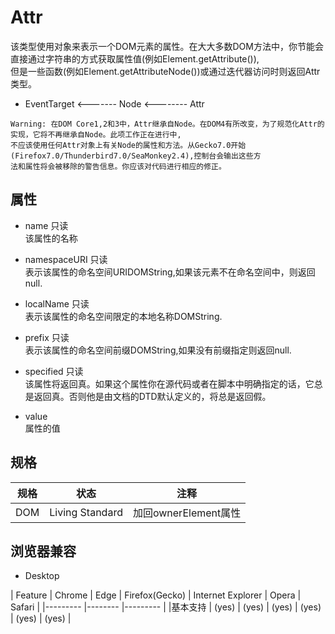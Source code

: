 # Attr

该类型使用对象来表示一个DOM元素的属性。在大大多数DOM方法中，你节能会直接通过字符串的方式获取属性值(例如Element.getAttribute()),  
但是一些函数(例如Element.getAttributeNode())或通过迭代器访问时则返回Attr类型。  

- EventTarget   <-------   Node  <--------   Attr  

```
Warning: 在DOM Core1,2和3中，Attr继承自Node。在DOM4有所改变，为了规范化Attr的实现，它将不再继承自Node。此项工作正在进行中,
不应该使用任何Attr对象上有关Node的属性和方法。从Gecko7.0开始(Firefox7.0/Thunderbird7.0/SeaMonkey2.4),控制台会输出这些方
法和属性将会被移除的警告信息。你应该对代码进行相应的修正。
```


## 属性

- name 只读  
  该属性的名称

- namespaceURI 只读   
  表示该属性的命名空间URIDOMString,如果该元素不在命名空间中，则返回null.  

- localName 只读  
  表示该属性的命名空间限定的本地名称DOMString.  

- prefix 只读  
  表示该属性的命名空间前缀DOMString,如果没有前缀指定则返回null.  

- specified 只读  
  该属性将返回真。如果这个属性你在源代码或者在脚本中明确指定的话，它总是返回真。否则他是由文档的DTD默认定义的，将总是返回假。  

- value  
  属性的值


## 规格

|  规格  | 状态 | 注释 |
|--------- |-------- |--------- |
|DOM| Living Standard | 加回ownerElement属性 |


## 浏览器兼容

- Desktop  

|  Feature  | Chrome | Edge     | Firefox(Gecko) | Internet Explorer | Opera | Safari | 
|--------- |-------- |--------- |
|基本支持   |   (yes)   |   (yes)   |    (yes)       |   (yes)       |   (yes) |   (yes)  |


  


